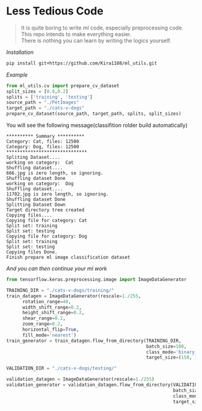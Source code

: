 # Less Tedious Code

> It is quite boring to write ml code, especially preprocessing code.   
> This repo intends to make everything easier.   
> There is nothing you can learn by writing the logics yourself.

*Installation*
```bash
pip install git+https://github.com/Kira1108/ml_utils.git
```

*Example*
```python
from ml_utils.cv import prepare_cv_dataset
split_sizes = [0.8,0.2]
splits = ['training', 'testing']
source_path = "./PetImages"
target_path = "./cats-v-dogs"
prepare_cv_dataset(source_path, target_path, splits, split_sizes)
```

You will see the following message(classifition rolder build automatically)
```
********** Summary **********
Category: Cat, files: 12500
Category: Dog, files: 12500
******************************
Spliting Dataset....
working on category:  Cat
Shuffling dataset....
666.jpg is zero length, so ignoring.
Shuffling dataset Done
working on category:  Dog
Shuffling dataset....
11702.jpg is zero length, so ignoring.
Shuffling dataset Done
Splitting Dataset Down
Target directory tree created
Copying files....
Copying file for category: Cat
Split set: training
Split set: testing
Copying file for category: Dog
Split set: training
Split set: testing
Copying files Done.
Finish prepare ml image classification dataset
```

*And you can then continue your ml work*
```python
from tensorflow.keras.preprocessing.image import ImageDataGenerator

TRAINING_DIR = "./cats-v-dogs/training/"
train_datagen = ImageDataGenerator(rescale=1./255,
      rotation_range=40,
      width_shift_range=0.2,
      height_shift_range=0.2,
      shear_range=0.2,
      zoom_range=0.2,
      horizontal_flip=True,
      fill_mode='nearest')
train_generator = train_datagen.flow_from_directory(TRAINING_DIR,
                                                    batch_size=100,
                                                    class_mode='binary',
                                                    target_size=(150, 150))

VALIDATION_DIR = "./cats-v-dogs/testing/"

validation_datagen = ImageDataGenerator(rescale=1./255)
validation_generator = validation_datagen.flow_from_directory(VALIDATION_DIR,
                                                              batch_size=100,
                                                              class_mode='binary',
                                                              target_size=(150, 150))
```
